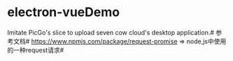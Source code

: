 # electron-vueDemo
Imitate PicGo's slice to upload seven cow cloud's desktop application.#
参考文档#
https://www.npmjs.com/package/request-promise  => node,js中使用的一种request请求#
